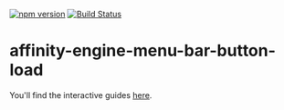 [![npm version](https://badge.fury.io/js/affinity-engine-menu-bar-button-load.svg)](https://badge.fury.io/js/affinity-engine-menu-bar-button-load)
[![Build Status](https://travis-ci.org/affinity-engine/affinity-engine-menu-bar-button-load.svg?branch=master)](https://travis-ci.org/affinity-engine/affinity-engine-menu-bar-button-load)

# affinity-engine-menu-bar-button-load

You'll find the interactive guides [here](http://www.affinityengine.org/#/api/components/menu-bar/buttons/load).
